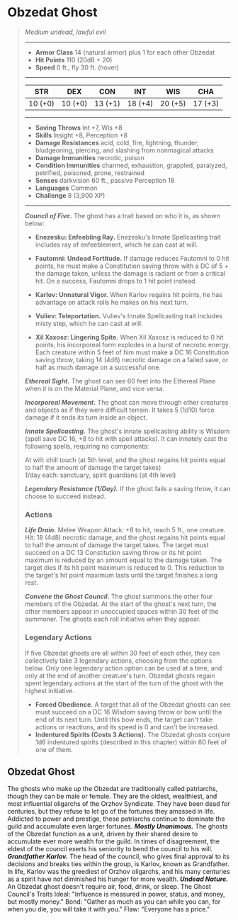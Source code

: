 # Obzedat Ghost
>*Medium undead, lawful evil*
>___
>- **Armor Class** 14 (natural armor) plus 1 for each other Obzedat
>- **Hit Points** 110 (20d8 + 20)
>- **Speed** 0 ft., fly 30 ft. (hover)
>___
>|STR|DEX|CON|INT|WIS|CHA|
>|:---:|:---:|:---:|:---:|:---:|:---:|
>|10 (+0)|10 (+0)|13 (+1)|18 (+4)|20 (+5)|17 (+3)|
>___
>- **Saving Throws** Int +7, Wis +8
>- **Skills** Insight +8, Perception +8
>- **Damage Resistances** acid, cold, fire, lightning, thunder; bludgeoning, piercing, and slashing from nonmagical attacks
>- **Damage Immunities** necrotic, poison
>- **Condition Immunities** charmed, exhaustion, grappled, paralyzed, petrified, poisoned, prone, restrained
>- **Senses** darkvision 60 ft., passive Perception 18
>- **Languages** Common
>- **Challenge** 8 (3,900 XP)
>___
>***Council of Five.*** The ghost has a trait based on who it is, as shown below:  
>- **Enezesku: Enfeebling Ray.** Enezesku's Innate Spellcasting trait includes ray of enfeeblement, which he can cast at will.
>
>- **Fautomni: Undead Fortitude.** If damage reduces Fautomni to 0 hit points, he must make a Constitution saving throw with a DC of 5 + the damage taken, unless the damage is radiant or from a critical hit. On a success, Fautomni drops to 1 hit point instead.
>
>- **Karlov: Unnatural Vigor.** When Karlov regains hit points, he has advantage on attack rolls he makes on his next turn.
>
>- **Vuliev: Teleportation.** Vuliev's Innate Spellcasting trait includes misty step, which he can cast at will.
>
>- **Xil Xaxosz: Lingering Spite.** When Xil Xaxosz is reduced to 0 hit points, his incorporeal form explodes in a burst of necrotic energy. Each creature within 5 feet of him must make a DC 16 Constitution saving throw, taking 14 (4d6) necrotic damage on a failed save, or half as much damage on a successful one.
>
>
>***Ethereal Sight.*** The ghost can see 60 feet into the Ethereal Plane when it is on the Material Plane, and vice versa.  
>
>***Incorporeal Movement.*** The ghost can move through other creatures and objects as if they were difficult terrain. It takes 5 (1d10) force damage if it ends its turn inside an object.  
>
>***Innate Spellcasting.*** The ghost's innate spellcasting ability is Wisdom (spell save DC 16, +8 to hit with spell attacks). It can innately cast the following spells, requiring no components:  
>
>At will: chill touch (at 5th level, and the ghost regains hit points equal to half the amount of damage the target takes)  
>1/day each: sanctuary, spirit guardians (at 4th level)  
>
>
>***Legendary Resistance (1/Day).*** If the ghost fails a saving throw, it can choose to succeed instead.  
>
>### Actions
>***Life Drain.*** Melee Weapon Attack: +8 to hit, reach 5 ft., one creature. Hit: 18 (4d8) necrotic damage, and the ghost regains hit points equal to half the amount of damage the target takes. The target must succeed on a DC 13 Constitution saving throw or its hit point maximum is reduced by an amount equal to the damage taken. The target dies if its hit point maximum is reduced to 0. This reduction to the target's hit point maximum lasts until the target finishes a long rest.  
>
>***Convene the Ghost Council.*** The ghost summons the other four members of the Obzedat. At the start of the ghost's next turn, the other members appear in unoccupied spaces within 30 feet of the summoner. The ghosts each roll initiative when they appear.  
>
>### Legendary Actions
>If five Obzedat ghosts are all within 30 feet of each other, they can collectively take 3 legendary actions, choosing from the options below. Only one legendary action option can be used at a time, and only at the end of another creature's turn. Obzedat ghosts regain spent legendary actions at the start of the turn of the ghost with the highest initiative.
>
>- **Forced Obedience.** A target that all of the Obzedat ghosts can see must succeed on a DC 16 Wisdom saving throw or bow until the end of its next turn. Until this bow ends, the target can't take actions or reactions, and its speed is 0 and can't be increased.
>- **Indentured Spirits (Costs 3 Actions).** The Obzedat ghosts conjure 1d6 indentured spirits (described in this chapter) within 60 feet of one of them.
## Obzedat Ghost
The ghosts who make up the Obzedat are traditionally called patriarchs, though they can be male or female. They are the oldest, wealthiest, and most influential oligarchs of the Orzhov Syndicate. They have been dead for centuries, but they refuse to let go of the fortunes they amassed in life. Addicted to power and prestige, these patriarchs continue to dominate the guild and accumulate even larger fortunes.
***Mostly Unanimous.*** The ghosts of the Obzedat function as a unit, driven by their shared desire to accumulate ever more wealth for the guild. In times of disagreement, the eldest of the council exerts his seniority to bend the council to his will.
***Grandfather Karlov.*** The head of the council, who gives final approval to its decisions and breaks ties within the group, is Karlov, known as Grandfather. In life, Karlov was the greediest of Orzhov oligarchs, and his many centuries as a spirit have not diminished his hunger for more wealth.
***Undead Nature.*** An Obzedat ghost doesn't require air, food, drink, or sleep.
The Ghost Council's Traits
Ideal: "Influence is measured in power, status, and money, but mostly money."
Bond: "Gather as much as you can while you can, for when you die, you will take it with you."
Flaw: "Everyone has a price."